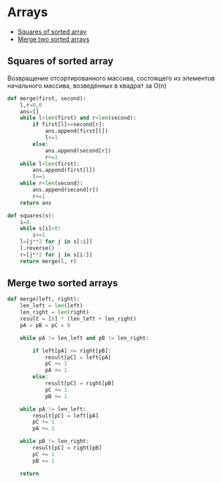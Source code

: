 # Arrays

+ [Squares of sorted array](#squares-of-sorted-array)
+ [Merge two sorted arrays](#merge-two-sorted-arrays)

## Squares of sorted array

Возвращение отсортированного массива, состоящего из элементов начального массива, возведенных в квадрат за O(n)

```python
def merge(first, second):
    l,r=0,0
    ans=[]
    while l<len(first) and r<len(second):
        if first[l]<=second[r]:
            ans.append(first[l])
            l+=1
        else:
            ans.append(second[r])
            r+=1           
    while l<len(first):
        ans.append(first[l])
        l+=1
    while r<len(second):
        ans.append(second[r])
        r+=1
    return ans

def squares(s):
    i=0
    while s[i]<0:
        i+=1
    l=[j**2 for j in s[:i]]
    l.reverse()
    r=[j**2 for j in s[i:]]
    return merge(l, r)    
```

## Merge two sorted arrays

```python 
def merge(left, right):
    len_left = len(left)
    len_right = len(right)
    result = [0] * (len_left + len_right)
    pA = pB = pC = 0

    while pA != len_left and pB != len_right:

        if left[pA] <= right[pB]:
            result[pC] = left[pA]
            pC += 1
            pA += 1
        else:
            result[pC] = right[pB]
            pC += 1
            pB += 1

    while pA != len_left:
        result[pC] = left[pA]
        pC += 1
        pA += 1

    while pB != len_right:
        result[pC] = right[pB]
        pC += 1
        pB += 1

    return 
```
